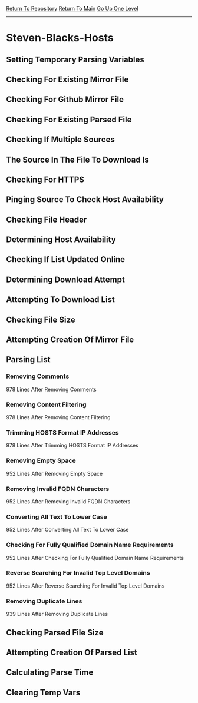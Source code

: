 [Return To Repository](https://github.com/deathbybandaid/piholeparser/)
[Return To Main](https://github.com/deathbybandaid/piholeparser/blob/master/RecentRunLogs/Mainlog.md)
[Go Up One Level](https://github.com/deathbybandaid/piholeparser/blob/master/RecentRunLogs/TopLevelScripts/30-Processing-External-Blacklists.md)
____________________________________
# Steven-Blacks-Hosts
## Setting Temporary Parsing Variables
## Checking For Existing Mirror File
## Checking For Github Mirror File
## Checking For Existing Parsed File
## Checking If Multiple Sources
## The Source In The File To Download Is
## Checking For HTTPS
## Pinging Source To Check Host Availability
## Checking File Header
## Determining Host Availability
## Checking If List Updated Online
## Determining Download Attempt
## Attempting To Download List
## Checking File Size
## Attempting Creation Of Mirror File
## Parsing List
### Removing Comments
978 Lines After Removing Comments
### Removing Content Filtering
978 Lines After Removing Content Filtering
### Trimming HOSTS Format IP Addresses
978 Lines After Trimming HOSTS Format IP Addresses
### Removing Empty Space
952 Lines After Removing Empty Space
### Removing Invalid FQDN Characters
952 Lines After Removing Invalid FQDN Characters
### Converting All Text To Lower Case
952 Lines After Converting All Text To Lower Case
### Checking For Fully Qualified Domain Name Requirements
952 Lines After Checking For Fully Qualified Domain Name Requirements
### Reverse Searching For Invalid Top Level Domains
952 Lines After Reverse Searching For Invalid Top Level Domains
### Removing Duplicate Lines
939 Lines After Removing Duplicate Lines
## Checking Parsed File Size
## Attempting Creation Of Parsed List
## Calculating Parse Time
## Clearing Temp Vars
